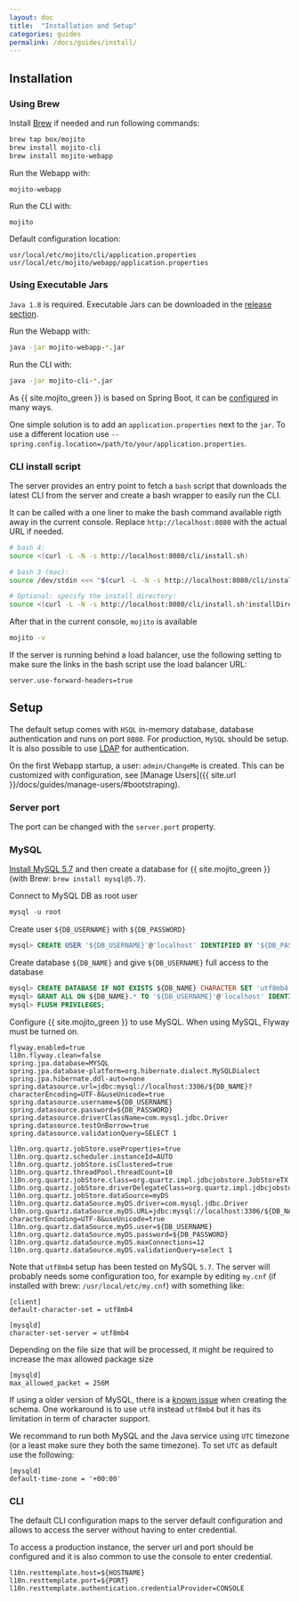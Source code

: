 ```yaml
---
layout: doc
title:  "Installation and Setup"
categories: guides
permalink: /docs/guides/install/
---
```


## Installation

### Using Brew

Install [Brew](http://brew.sh/) if needed and run following commands:

```bash
brew tap box/mojito
brew install mojito-cli
brew install mojito-webapp
```

Run the Webapp with:

    mojito-webapp

Run the CLI with:

    mojito

Default configuration location:

    usr/local/etc/mojito/cli/application.properties
    usr/local/etc/mojito/webapp/application.properties

### Using Executable Jars

`Java 1.8` is required. Executable Jars can be downloaded in the [release section](https://github.com/box/mojito/releases/).

Run the Webapp with:

```bash
java -jar mojito-webapp-*.jar
```
Run the CLI with:

```bash
java -jar mojito-cli-*.jar
```

As {{ site.mojito_green }} is based on Spring Boot, it can be [configured](http://docs.spring.io/spring-boot/docs/current/reference/htmlsingle/#boot-features-external-config) in many ways.

One simple solution is to add an `application.properties` next to the `jar`. To use a different location use `--spring.config.location=/path/to/your/application.properties`.

### CLI install script

The server provides an entry point to fetch a `bash` script that downloads the latest CLI from the server and create a bash 
wrapper to easily run the CLI.

It can be called with a one liner to make the bash command available rigth away in the current console. Replace 
`http://localhost:8080` with the actual URL if needed. 

```bash
# bash 4:
source <(curl -L -N -s http://localhost:8080/cli/install.sh)

# bash 3 (mac):
source /dev/stdin <<< "$(curl -L -N -s http://localhost:8080/cli/install.sh)"

# Optional: specify the install directory: 
source <(curl -L -N -s http://localhost:8080/cli/install.sh?installDirectory=mydirectory)
```

After that in the current console, `mojito` is available
```bash
mojito -v
```

If the server is running behind a load balancer, use the following setting to make sure the links in the bash script
use the load balancer URL:

```properties
server.use-forward-headers=true
```

## Setup

The default setup comes with `HSQL` in-memory database, database authentication and runs on port `8080`.
For production, `MySQL` should be setup. It is also possible to use [LDAP](/docs/guides/ldap-authentication) for authentication.

On the first Webapp startup, a user: `admin/ChangeMe` is created. This can be customized with configuration, see [Manage Users]({{ site.url }}/docs/guides/manage-users/#bootstraping).

### Server port

The port can be changed with the `server.port` property.

### MySQL

[Install MySQL 5.7](http://dev.mysql.com/doc/refman/5.7/en/installing.html) and then create a database for {{ site.mojito_green }} 
(with Brew: `brew install mysql@5.7`). 

Connect to MySQL DB as root user

```sql
mysql -u root
```

Create user `${DB_USERNAME}` with `${DB_PASSWORD}`

```sql
mysql> CREATE USER '${DB_USERNAME}'@'localhost' IDENTIFIED BY '${DB_PASSWORD}';
```

Create database `${DB_NAME}` and give `${DB_USERNAME}` full access to the database

```sql
mysql> CREATE DATABASE IF NOT EXISTS ${DB_NAME} CHARACTER SET 'utf8mb4' COLLATE 'utf8mb4_bin';
mysql> GRANT ALL ON ${DB_NAME}.* TO '${DB_USERNAME}'@'localhost' IDENTIFIED BY '${DB_PASSWORD}';
mysql> FLUSH PRIVILEGES;
```

Configure {{ site.mojito_green }} to use MySQL. When using MySQL, Flyway must be turned on.

```properties
flyway.enabled=true
l10n.flyway.clean=false
spring.jpa.database=MYSQL
spring.jpa.database-platform=org.hibernate.dialect.MySQLDialect
spring.jpa.hibernate.ddl-auto=none
spring.datasource.url=jdbc:mysql://localhost:3306/${DB_NAME}?characterEncoding=UTF-8&useUnicode=true
spring.datasource.username=${DB_USERNAME}
spring.datasource.password=${DB_PASSWORD}
spring.datasource.driverClassName=com.mysql.jdbc.Driver
spring.datasource.testOnBorrow=true
spring.datasource.validationQuery=SELECT 1

l10n.org.quartz.jobStore.useProperties=true
l10n.org.quartz.scheduler.instanceId=AUTO
l10n.org.quartz.jobStore.isClustered=true
l10n.org.quartz.threadPool.threadCount=10
l10n.org.quartz.jobStore.class=org.quartz.impl.jdbcjobstore.JobStoreTX
l10n.org.quartz.jobStore.driverDelegateClass=org.quartz.impl.jdbcjobstore.StdJDBCDelegate
l10n.org.quartz.jobStore.dataSource=myDS
l10n.org.quartz.dataSource.myDS.driver=com.mysql.jdbc.Driver
l10n.org.quartz.dataSource.myDS.URL=jdbc:mysql://localhost:3306/${DB_NAME}?characterEncoding=UTF-8&useUnicode=true
l10n.org.quartz.dataSource.myDS.user=${DB_USERNAME}
l10n.org.quartz.dataSource.myDS.password=${DB_PASSWORD}
l10n.org.quartz.dataSource.myDS.maxConnections=12
l10n.org.quartz.dataSource.myDS.validationQuery=select 1
```

Note that `utf8mb4` setup has been tested on MySQL `5.7`. The server will probably needs some configuration too, for
example by editing `my.cnf` (if installed with brew: `/usr/local/etc/my.cnf`) with something like:

```properties
[client]
default-character-set = utf8mb4

[mysqld]
character-set-server = utf8mb4
```

Depending on the file size that will be processed, it might be required to increase the max allowed package size
    
```properties
[mysqld]
max_allowed_packet = 256M
```
    
If using a older version of MySQL, there is a [known issue](https://github.com/box/mojito/issues/120) when creating the schema. One workaround is to use `utf8`
instead `utf8mb4` but it has its limitation in term of character support.

We recommand to run both MySQL and the Java service using `UTC` timezone (or a least make sure they both the same timezone). To set
`UTC` as default use the following:

```properties
[mysqld]
default-time-zone = '+00:00'
```

### CLI

The default CLI configuration maps to the server default configuration and allows to access the server without
having to enter credential.

To access a production instance, the server url and port should be configured and it is also common to use the console to enter credential.

```properties
l10n.resttemplate.host=${HOSTNAME}
l10n.resttemplate.port=${PORT}
l10n.resttemplate.authentication.credentialProvider=CONSOLE
```
